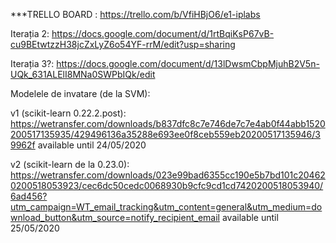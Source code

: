 
***TRELLO BOARD : https://trello.com/b/VfiHBjO6/e1-iplabs


Iterația 2: https://docs.google.com/document/d/1rtBqiKsP67vB-cu9BEtwtzzH38jcZxLyZ6o54YF-rrM/edit?usp=sharing

Iterația 3?: https://docs.google.com/document/d/13lDwsmCbpMjuhB2V5n-UQk_631ALElI8MNa0SWPbIQk/edit


Modelele de invatare (de la SVM): 

v1 (scikit-learn 0.22.2.post): https://wetransfer.com/downloads/b837dfc8c7e746de7c7e4ab0f44abb1520200517135935/429496136a35288e693ee0f8ceb559eb20200517135946/39962f
    available until 24/05/2020
    
v2 (scikit-learn de la 0.23.0): https://wetransfer.com/downloads/023e99bad6355cc190e5b7bd101c204620200518053923/cec6dc50cedc0068930b9cfc9cd1cd7420200518053940/6ad456?utm_campaign=WT_email_tracking&utm_content=general&utm_medium=download_button&utm_source=notify_recipient_email
    available until 25/05/2020
